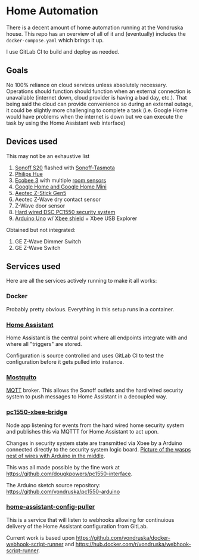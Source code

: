# Home Automation

There is a decent amount of home automation running at the Vondruska house. This repo has an overview of all of it and (eventually) includes the `docker-compose.yaml` which brings it up.

I use GitLab CI to build and deploy as needed.


## Goals
No 100% reliance on cloud services unless absolutely necessary. Operations should function should function when an external connection is unavailable (internet down, cloud provider is having a bad day, etc.). That being said the cloud can provide convenience so during an external outage, it could be slightly more challenging to complete a task (i.e. Google Home would have problems when the internet is down but we can execute the task by using the Home Assistant web interface)

## Devices used

This may not be an exhaustive list

1. [Sonoff S20](https://www.itead.cc/smart-socket.html) flashed with [Sonoff-Tasmota](https://github.com/arendst/Sonoff-Tasmota)
1. [Philips Hue](https://www.meethue.com)
1. [Ecobee 3](https://www.ecobee.com) with multiple [room sensors](https://www.ecobee.com/room-sensors/)
1. [Google Home and Google Home Mini](https://www.google.com/home)
1. [Aeotec Z-Stick Gen5](https://aeotec.com/z-wave-usb-stick)
1. Aeotec Z-Wave dry contact sensor
1. Z-Wave door sensor
1. [Hard wired DSC PC1550 security system](https://images.google.com/?q=dsc+pc1550&gws_rd=ssl)
1. [Arduino Uno](https://store.arduino.cc/usa/arduino-uno-rev3) w/ [Xbee shield](https://www.sparkfun.com/products/12847) + Xbee USB Explorer

Obtained but not integrated:
1. GE Z-Wave Dimmer Switch
1. GE Z-Wave Switch

## Services used

Here are all the services actively running to make it all works:

### Docker

Probably pretty obvious. Everything in this setup runs in a container.

### [Home Assistant](https://github.com/home-assistant/home-assistant)

Home Assistant is the central point where all endpoints integrate with and where all "triggers" are stored.

Configuration is source controlled and uses GitLab CI to test the configuration before it gets pulled into instance.

### [Mostquito](https://mosquitto.org/)

[MQTT](http://mqtt.org) broker. This allows the Sonoff outlets and the hard wired security system to push messages to Home Assistant in a decoupled way.

### [pc1550-xbee-bridge](../pc1550-xbee-bridge)

Node app listening for events from the hard wired home security system and publishes this via MQTTT for Home Assistant to act upon.

Changes in security system state are transmitted via Xbee by a Arduino connected directly to the security system logic board. [Picture of the wasps nest of wires with Arduino in the middle](https://i.imgur.com/SA4ujbsh.jpg).

This was all made possible by the fine work at https://github.com/dougkpowers/pc1550-interface.

The Arduino sketch source repository: https://github.com/vondruska/pc1550-arduino

### [home-assistant-config-puller](../home-assistant-config-puller)

This is a service that will listen to webhooks allowing for continuious delivery of the Home Assistant configuration from GitLab.

Current work is based upon https://github.com/vondruska/docker-webhook-script-runner and https://hub.docker.com/r/vondruska/webhook-script-runner.